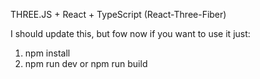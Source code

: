 THREE.JS + React + TypeScript (React-Three-Fiber)

I should update this, but fow now if you want to use it just: 
1. npm install
2. npm run dev or npm run build
